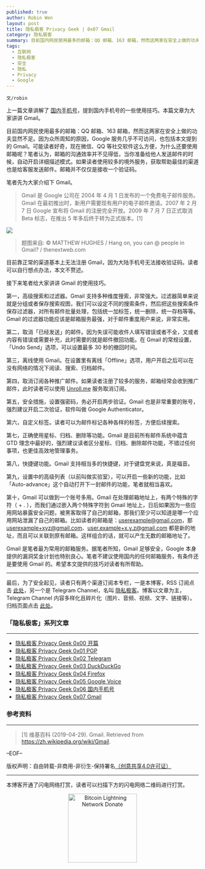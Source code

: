 ```yaml
---
published: true
author: Robin Wen
layout: post
title: 隐私极客 Privacy Geek | 0x07 Gmail
category: 隐私极客
summary: 目前国内网民使用最多的邮箱：QQ 邮箱、163 邮箱，然而这两家在安全上做的功夫显然不足。因为众所周知的原因，Google 服务几乎不可访问，也包括本文提到的 Gmail。Gmail 是笔者最为常用的邮箱服务。据笔者所知，Gmail 足够安全，Google 本身提供的漏洞奖金计划也特别良心。笔者不建议使用国内的任何邮箱服务，有条件还是要使用 Gmail 的。希望本文提供的技巧对读者有所帮助。
tags:
  - 互联网
  - 隐私极客
  - 安全
  - 隐私
  - Privacy
  - Google
---
```


`文/robin`

上一篇文章讲解了 [国内手机号](https://dbarobin.com/2019/08/18/privacy-geek-mobile)，提到国内手机号的一些使用技巧。本篇文章为大家讲讲 Gmail。

目前国内网民使用最多的邮箱：QQ 邮箱、163 邮箱，然而这两家在安全上做的功夫显然不足。因为众所周知的原因，Google 服务几乎不可访问，也包括本文提到的 Gmail。可能读者好奇，现在微信、QQ 等社交软件这么方便，为什么还要使用邮箱呢？笔者认为，邮箱的沟通效率并不见得低，当你准备给他人发送邮件的时候，自动开启详细描述模式。如果读者使用较多的境外服务，获取帮助最佳的渠道也是给客服发送邮件。邮箱并不仅仅是接收一个验证码。

笔者先为大家介绍下 Gmail。

> Gmail 是 Google 公司在 2004 年 4 月 1 日发布的一个免费电子邮件服务。Gmail 在最初推出时，新用户需要现有用户的电子邮件邀请。2007 年 2 月 7 日 Google 宣布将 Gmail 的注册完全开放。2009 年 7 月 7 日正式取消 Beta 标志，在推出 5 年多后终于转为正式版本。[1]

![](https://cdn.dbarobin.com/F6rwzBy.jpg)

> 题图来自: © MATTHEW HUGHES / Hang on, you can @ people in Gmail? / thenextweb.com

目前靠正常的渠道基本上无法注册 Gmail，因为大陆手机号无法接收验证码。读者可以自行想点办法，本文不赘述。

接下来笔者给大家讲讲 Gmail 的使用技巧。

第一，高级搜索和过滤器。Gmail 支持多种维度搜索，非常强大。过滤器简单来说就是分组或者保存搜索视图，我们可以设定不同的搜索条件，然后把这些搜索条件保存过滤器，对所有邮件批量处理，包括统一加标签，统一删除，统一存档等等。Gmail 的过滤器功能应该是邮箱服务最强，对于邮件重度用户来说，非常实用。

第二，取消「已经发送」的邮件。因为失误可能收件人填写错误或者不全，又或者内容有错误或需要补充，此时需要的就是邮件撤回功能。在 Gmail 的常规设置，「Undo Send」选项，可以设置最多 30 秒的撤回时间。

第三，离线使用 Gmail。在设置里有离线「Offline」选项，用户开启之后可以在没有网络的情况下阅读、搜索、归档邮件。

第四，取消订阅各种推广邮件。如果读者注册了较多的服务，邮箱经常会收到推广邮件，此时读者可以使用 [Unroll.me](https://unroll.me) 服务取消订阅。

第五，安全措施，设置强密码，务必开启两步验证。Gmail 也是非常重要的账号，强烈建议开启二次验证，软件叫做 Google Authenticator。

第六，自定义标签。读者可以为邮件标记各种各样的标签，方便后续搜索。

第七，正确使用星标、归档、删除等功能。Gmail 是目前所有邮件系统中蕴含 GTD 理念中最好的，强烈建议读者区分星标、归档、删除邮件功能，不错过任何事项，也更佳高效地管理事务。

第八，快捷键功能。Gmail 支持相当多的快捷键，对于键盘党来说，真是福音。

第九，设置中的高级列表（以前叫做实验室），可以开启一些新的功能，比如「Auto-advance」这个自动打开下一封邮件的功能，笔者就相当喜欢。

第十，Gmail 可以做到一个账号多用。Gmail 在处理邮箱地址上，有两个特殊的字符（ + . ），而我们通过嵌入两个特殊字符到 Gmail 地址上，日后如果因为一些应用网站暴露安全问题，被黑客取得了自己的邮箱，那我们至少可以知道是哪一个应用网站泄漏了自己的邮箱。比如读者的邮箱是：userexample@gmail.com，那 userexample+xyz@gmail.com、user.example+x.y.z@gmail.com 都是新的地址，而且可以关联到原有邮箱。这样组合的话，就可以产生无数的邮箱地址了。

Gmail 是笔者最为常用的邮箱服务。据笔者所知，Gmail 足够安全，Google 本身提供的漏洞奖金计划也特别良心。笔者不建议使用国内的任何邮箱服务，有条件还是要使用 Gmail 的。希望本文提供的技巧对读者有所帮助。

***

最后，为了安全起见，读者只有两个渠道订阅本专栏，一是本博客，RSS 订阅点击 [此处](https://dbarobin.com/feed.xml)，另一个是 Telegram Channel，名叫 [隐私极客](https://t.me/privacygeek)。博客以文章为主，Telegram Channel 内容多样化且碎片化（图片、音频、视频、文字、链接等）。归档页面点击 [此处](https://dbarobin.com/privacy/)。

### 「隐私极客」系列文章
***

* [隐私极客 Privacy Geek 0x00 开篇](https://dbarobin.com/2019/04/14/privacy-geek-prologue/)
* [隐私极客 Privacy Geek 0x01 PGP](https://dbarobin.com/2019/05/02/privacy-geek-pgp/)
* [隐私极客 Privacy Geek 0x02 Telegram](https://dbarobin.com/2019/05/14/privacy-geek-telegram/)
* [隐私极客 Privacy Geek 0x03 DuckDuckGo](https://dbarobin.com/2019/06/07/privacy-geek-duckduckgo/)
* [隐私极客 Privacy Geek 0x04 Firefox](https://dbarobin.com/2019/07/21/privacy-geek-firefox/)
* [隐私极客 Privacy Geek 0x05 Google Voice](https://dbarobin.com/2019/08/10/privacy-geek-google-voice/)
* [隐私极客 Privacy Geek 0x06 国内手机号](https://dbarobin.com/2019/08/18/privacy-geek-mobile/)
* [隐私极客 Privacy Geek 0x07 Gmail](https://dbarobin.com/2019/10/01/privacy-geek-gmail/)

### 参考资料
***

> [1] 维基百科 (2019-04-29). Gmail. Retrieved from https://zh.wikipedia.org/wiki/Gmail.

–EOF–

版权声明：自由转载-非商用-非衍生-保持署名<a href="http://creativecommons.org/licenses/by-nc-nd/4.0/deed.zh" target="_blank">（创意共享4.0许可证）</a>

***

本博客开通了闪电网络打赏，读者可以扫描下方的闪电网络二维码进行打赏。

<center><img title="Bitcoin Lightning Network Donate" width="180" height="180" src="https://lnd.hoo.com/api/generate?openid=TruSwjrK2q57V484Tf0u&isimg=1" alt="Bitcoin Lightning Network Donate"/></center>